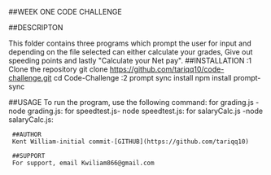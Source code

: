 ##WEEK ONE CODE CHALLENGE
   
   
   ##DESCRIPTON
   
 This folder contains three programs which prompt the user for input and depending on the file selected can either calculate your grades, Give out speeding points and lastly "Calculate your Net pay".
   ##INSTALLATION
    :1 Clone the repository
   git clone https://github.com/tariqq10/code-challenge.git
   cd Code-Challenge
   :2 prompt sync install
   npm install prompt-sync

   ##USAGE
   To run the program, use the following command:
    for grading.js -node grading.js:
    for speedtest.js- node speedtest.js:
    for salaryCalc.js -node salaryCalc.js:

     ##AUTHOR
     Kent William-initial commit-[GITHUB](https://github.com/tariqq10)

     ##SUPPORT
     For support, email Kwiliam866@gmail.com